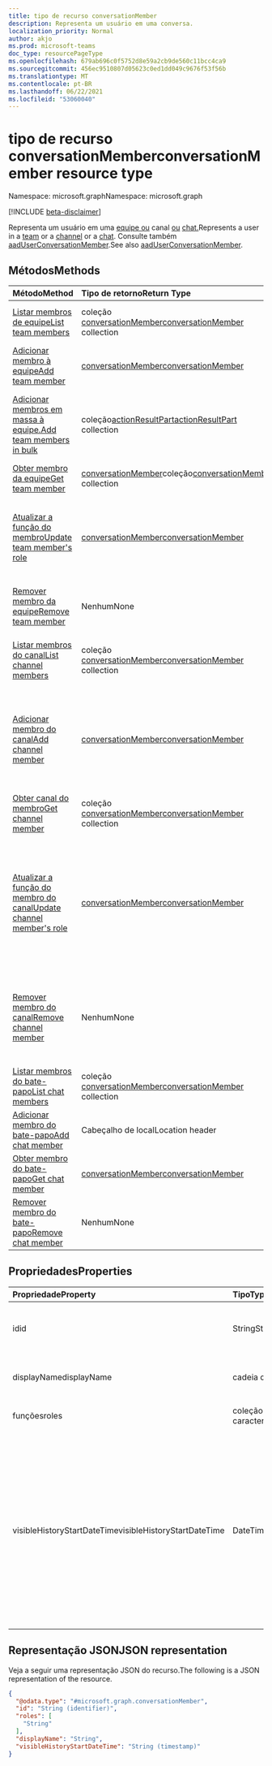 ```yaml
---
title: tipo de recurso conversationMember
description: Representa um usuário em uma conversa.
localization_priority: Normal
author: akjo
ms.prod: microsoft-teams
doc_type: resourcePageType
ms.openlocfilehash: 679ab696c0f5752d8e59a2cb9de560c11bcc4ca9
ms.sourcegitcommit: 456ec9510807d05623c0ed1dd049c9676f53f56b
ms.translationtype: MT
ms.contentlocale: pt-BR
ms.lasthandoff: 06/22/2021
ms.locfileid: "53060040"
---
```

# <a name="conversationmember-resource-type"></a><span data-ttu-id="5e1f2-103">tipo de recurso conversationMember</span><span class="sxs-lookup"><span data-stu-id="5e1f2-103">conversationMember resource type</span></span>

<span data-ttu-id="5e1f2-104">Namespace: microsoft.graph</span><span class="sxs-lookup"><span data-stu-id="5e1f2-104">Namespace: microsoft.graph</span></span>

[!INCLUDE [beta-disclaimer](../../includes/beta-disclaimer.md)]

<span data-ttu-id="5e1f2-105">Representa um usuário em uma [equipe ou](team.md) canal [ou](channel.md) [chat.](chat.md)</span><span class="sxs-lookup"><span data-stu-id="5e1f2-105">Represents a user in a [team](team.md) or a [channel](channel.md) or a [chat](chat.md).</span></span>
<span data-ttu-id="5e1f2-106">Consulte também [aadUserConversationMember](aaduserconversationmember.md).</span><span class="sxs-lookup"><span data-stu-id="5e1f2-106">See also [aadUserConversationMember](aaduserconversationmember.md).</span></span>

## <a name="methods"></a><span data-ttu-id="5e1f2-107">Métodos</span><span class="sxs-lookup"><span data-stu-id="5e1f2-107">Methods</span></span>

| <span data-ttu-id="5e1f2-108">Método</span><span class="sxs-lookup"><span data-stu-id="5e1f2-108">Method</span></span>       | <span data-ttu-id="5e1f2-109">Tipo de retorno</span><span class="sxs-lookup"><span data-stu-id="5e1f2-109">Return Type</span></span>  |<span data-ttu-id="5e1f2-110">Descrição</span><span class="sxs-lookup"><span data-stu-id="5e1f2-110">Description</span></span>|
|:---------------|:--------|:----------|
|[<span data-ttu-id="5e1f2-111">Listar membros de equipe</span><span class="sxs-lookup"><span data-stu-id="5e1f2-111">List team members</span></span>](../api/team-list-members.md)|<span data-ttu-id="5e1f2-112">coleção [conversationMember](../resources/conversationmember.md)</span><span class="sxs-lookup"><span data-stu-id="5e1f2-112">[conversationMember](../resources/conversationmember.md) collection</span></span>|<span data-ttu-id="5e1f2-113">Obtenha a lista de membros nessa equipe.</span><span class="sxs-lookup"><span data-stu-id="5e1f2-113">Get the list of members in the team.</span></span>|
|[<span data-ttu-id="5e1f2-114">Adicionar membro à equipe</span><span class="sxs-lookup"><span data-stu-id="5e1f2-114">Add team member</span></span>](../api/team-post-members.md)|[<span data-ttu-id="5e1f2-115">conversationMember</span><span class="sxs-lookup"><span data-stu-id="5e1f2-115">conversationMember</span></span>](../resources/conversationmember.md)|<span data-ttu-id="5e1f2-116">Adicione um novo membro à equipe.</span><span class="sxs-lookup"><span data-stu-id="5e1f2-116">Add a new member to the team.</span></span>|
|[<span data-ttu-id="5e1f2-117">Adicionar membros em massa à equipe.</span><span class="sxs-lookup"><span data-stu-id="5e1f2-117">Add team members in bulk</span></span>](../api/conversationmembers-add.md)|<span data-ttu-id="5e1f2-118">coleção[actionResultPart](../resources/actionresultpart.md)</span><span class="sxs-lookup"><span data-stu-id="5e1f2-118">[actionResultPart](../resources/actionresultpart.md) collection</span></span>|<span data-ttu-id="5e1f2-119">Adicione vários membros à equipe em uma única solicitação.</span><span class="sxs-lookup"><span data-stu-id="5e1f2-119">Add multiple members to the team in a single request.</span></span>|
|[<span data-ttu-id="5e1f2-120">Obter membro da equipe</span><span class="sxs-lookup"><span data-stu-id="5e1f2-120">Get team member</span></span>](../api/team-get-members.md) | <span data-ttu-id="5e1f2-121">[conversationMember](conversationmember.md)coleção</span><span class="sxs-lookup"><span data-stu-id="5e1f2-121">[conversationMember](conversationmember.md) collection</span></span> | <span data-ttu-id="5e1f2-122">Obtenha um membro na equipe.</span><span class="sxs-lookup"><span data-stu-id="5e1f2-122">Get a member in the team.</span></span>|
|[<span data-ttu-id="5e1f2-123">Atualizar a função do membro</span><span class="sxs-lookup"><span data-stu-id="5e1f2-123">Update team member's role</span></span>](../api/team-update-members.md)|[<span data-ttu-id="5e1f2-124">conversationMember</span><span class="sxs-lookup"><span data-stu-id="5e1f2-124">conversationMember</span></span>](../resources/conversationmember.md)|<span data-ttu-id="5e1f2-125">Alterar um membro para um proprietário ou voltar para um membro regular.</span><span class="sxs-lookup"><span data-stu-id="5e1f2-125">Change a member to an owner or back to a regular member.</span></span>|
|[<span data-ttu-id="5e1f2-126">Remover membro da equipe</span><span class="sxs-lookup"><span data-stu-id="5e1f2-126">Remove team member</span></span>](../api/team-delete-members.md)|<span data-ttu-id="5e1f2-127">Nenhum</span><span class="sxs-lookup"><span data-stu-id="5e1f2-127">None</span></span>|<span data-ttu-id="5e1f2-128">Remova um membro existente da equipe.</span><span class="sxs-lookup"><span data-stu-id="5e1f2-128">Remove an existing member from the team.</span></span>|
|[<span data-ttu-id="5e1f2-129">Listar membros do canal</span><span class="sxs-lookup"><span data-stu-id="5e1f2-129">List channel members</span></span>](../api/channel-list-members.md) | <span data-ttu-id="5e1f2-130">coleção [conversationMember](conversationmember.md)</span><span class="sxs-lookup"><span data-stu-id="5e1f2-130">[conversationMember](conversationmember.md) collection</span></span> | <span data-ttu-id="5e1f2-131">Obter a lista de todos os membros em um canal.</span><span class="sxs-lookup"><span data-stu-id="5e1f2-131">Get the list of all members in a channel.</span></span>|
|[<span data-ttu-id="5e1f2-132">Adicionar membro do canal</span><span class="sxs-lookup"><span data-stu-id="5e1f2-132">Add channel member</span></span>](../api/channel-post-members.md) | [<span data-ttu-id="5e1f2-133">conversationMember</span><span class="sxs-lookup"><span data-stu-id="5e1f2-133">conversationMember</span></span>](conversationmember.md) | <span data-ttu-id="5e1f2-134">Adicionar um membro a um canal.</span><span class="sxs-lookup"><span data-stu-id="5e1f2-134">Add a member to a channel.</span></span> <span data-ttu-id="5e1f2-135">Somente suportado para `channel` com o membershipType de `private`.</span><span class="sxs-lookup"><span data-stu-id="5e1f2-135">Only supported for `channel` with membershipType of `private`.</span></span>|
|[<span data-ttu-id="5e1f2-136">Obter canal do membro</span><span class="sxs-lookup"><span data-stu-id="5e1f2-136">Get channel member</span></span>](../api/channel-get-members.md) | <span data-ttu-id="5e1f2-137">coleção [conversationMember](conversationmember.md)</span><span class="sxs-lookup"><span data-stu-id="5e1f2-137">[conversationMember](conversationmember.md) collection</span></span> | <span data-ttu-id="5e1f2-138">Obtenha um membro em um canal.</span><span class="sxs-lookup"><span data-stu-id="5e1f2-138">Get a member in a channel.</span></span>|
|[<span data-ttu-id="5e1f2-139">Atualizar a função do membro do canal</span><span class="sxs-lookup"><span data-stu-id="5e1f2-139">Update channel member's role</span></span>](../api/channel-update-members.md) | [<span data-ttu-id="5e1f2-140">conversationMember</span><span class="sxs-lookup"><span data-stu-id="5e1f2-140">conversationMember</span></span>](conversationmember.md) | <span data-ttu-id="5e1f2-141">Atualize as propriedades de um membro do canal.</span><span class="sxs-lookup"><span data-stu-id="5e1f2-141">Update the properties of a member of the channel.</span></span> <span data-ttu-id="5e1f2-142">Suportado só para o canal com MembershipType de`private`.</span><span class="sxs-lookup"><span data-stu-id="5e1f2-142">Only supported for channel with membershipType of `private`.</span></span>|
|[<span data-ttu-id="5e1f2-143">Remover membro do canal</span><span class="sxs-lookup"><span data-stu-id="5e1f2-143">Remove channel member</span></span>](../api/channel-delete-members.md) | <span data-ttu-id="5e1f2-144">Nenhum</span><span class="sxs-lookup"><span data-stu-id="5e1f2-144">None</span></span> | <span data-ttu-id="5e1f2-145">Exclua um membro de um canal.</span><span class="sxs-lookup"><span data-stu-id="5e1f2-145">Delete a member from a channel.</span></span> <span data-ttu-id="5e1f2-146">Suportado só com o `channelType` de `private`.</span><span class="sxs-lookup"><span data-stu-id="5e1f2-146">Only supported for `channelType` of `private`.</span></span>|
|[<span data-ttu-id="5e1f2-147">Listar membros do bate-papo</span><span class="sxs-lookup"><span data-stu-id="5e1f2-147">List chat members</span></span>](../api/chat-list-members.md) | <span data-ttu-id="5e1f2-148">coleção [conversationMember](conversationmember.md)</span><span class="sxs-lookup"><span data-stu-id="5e1f2-148">[conversationMember](conversationmember.md) collection</span></span> | <span data-ttu-id="5e1f2-149">Obter a lista de todos os membros em um chat.</span><span class="sxs-lookup"><span data-stu-id="5e1f2-149">Get the list of all members in a chat.</span></span>|
|[<span data-ttu-id="5e1f2-150">Adicionar membro do bate-papo</span><span class="sxs-lookup"><span data-stu-id="5e1f2-150">Add chat member</span></span>](../api/chat-post-members.md) | <span data-ttu-id="5e1f2-151">Cabeçalho de local</span><span class="sxs-lookup"><span data-stu-id="5e1f2-151">Location header</span></span> | <span data-ttu-id="5e1f2-152">Adicionar um membro a um bate-papo.</span><span class="sxs-lookup"><span data-stu-id="5e1f2-152">Add a member to a chat.</span></span>| 
|[<span data-ttu-id="5e1f2-153">Obter membro do bate-papo</span><span class="sxs-lookup"><span data-stu-id="5e1f2-153">Get chat member</span></span>](../api/chat-get-members.md) | [<span data-ttu-id="5e1f2-154">conversationMember</span><span class="sxs-lookup"><span data-stu-id="5e1f2-154">conversationMember</span></span>](conversationmember.md) | <span data-ttu-id="5e1f2-155">Obtenha um membro em um chat.</span><span class="sxs-lookup"><span data-stu-id="5e1f2-155">Get a member in a chat.</span></span>|
|[<span data-ttu-id="5e1f2-156">Remover membro do bate-papo</span><span class="sxs-lookup"><span data-stu-id="5e1f2-156">Remove chat member</span></span>](../api/chat-delete-members.md) | <span data-ttu-id="5e1f2-157">Nenhum</span><span class="sxs-lookup"><span data-stu-id="5e1f2-157">None</span></span> | <span data-ttu-id="5e1f2-158">Remover um membro de um bate-papo.</span><span class="sxs-lookup"><span data-stu-id="5e1f2-158">Remove a member from a chat.</span></span>| 

## <a name="properties"></a><span data-ttu-id="5e1f2-159">Propriedades</span><span class="sxs-lookup"><span data-stu-id="5e1f2-159">Properties</span></span>

| <span data-ttu-id="5e1f2-160">Propriedade</span><span class="sxs-lookup"><span data-stu-id="5e1f2-160">Property</span></span>   | <span data-ttu-id="5e1f2-161">Tipo</span><span class="sxs-lookup"><span data-stu-id="5e1f2-161">Type</span></span> |<span data-ttu-id="5e1f2-162">Descrição</span><span class="sxs-lookup"><span data-stu-id="5e1f2-162">Description</span></span>|
|:---------------|:--------|:----------|
|<span data-ttu-id="5e1f2-163">id</span><span class="sxs-lookup"><span data-stu-id="5e1f2-163">id</span></span>|<span data-ttu-id="5e1f2-164">String</span><span class="sxs-lookup"><span data-stu-id="5e1f2-164">String</span></span>| <span data-ttu-id="5e1f2-165">Somente leitura.</span><span class="sxs-lookup"><span data-stu-id="5e1f2-165">Read-only.</span></span> <span data-ttu-id="5e1f2-166">ID exclusivo do usuário.</span><span class="sxs-lookup"><span data-stu-id="5e1f2-166">Unique ID of the user.</span></span>|
|<span data-ttu-id="5e1f2-167">displayName</span><span class="sxs-lookup"><span data-stu-id="5e1f2-167">displayName</span></span>| <span data-ttu-id="5e1f2-168">cadeia de caracteres</span><span class="sxs-lookup"><span data-stu-id="5e1f2-168">string</span></span> | <span data-ttu-id="5e1f2-169">O nome de exibição do usuário.</span><span class="sxs-lookup"><span data-stu-id="5e1f2-169">The display name of the user.</span></span> |
|<span data-ttu-id="5e1f2-170">funções</span><span class="sxs-lookup"><span data-stu-id="5e1f2-170">roles</span></span>| <span data-ttu-id="5e1f2-171">coleção de cadeias de caracteres</span><span class="sxs-lookup"><span data-stu-id="5e1f2-171">string collection</span></span> | <span data-ttu-id="5e1f2-172">As funções desse usuário.</span><span class="sxs-lookup"><span data-stu-id="5e1f2-172">The roles for that user.</span></span> |
|<span data-ttu-id="5e1f2-173">visibleHistoryStartDateTime</span><span class="sxs-lookup"><span data-stu-id="5e1f2-173">visibleHistoryStartDateTime</span></span>| <span data-ttu-id="5e1f2-174">DateTimeOffset</span><span class="sxs-lookup"><span data-stu-id="5e1f2-174">DateTimeOffset</span></span> | <span data-ttu-id="5e1f2-175">O carimbo de data/hora indicando quanto o histórico de uma conversa é compartilhado com o membro da conversa.</span><span class="sxs-lookup"><span data-stu-id="5e1f2-175">The timestamp denoting how far back a conversation's history is shared with the conversation member.</span></span> <span data-ttu-id="5e1f2-176">Essa propriedade é configurável somente para os membros de um bate-papo.</span><span class="sxs-lookup"><span data-stu-id="5e1f2-176">This property is settable only for members of a chat.</span></span> |

## <a name="json-representation"></a><span data-ttu-id="5e1f2-177">Representação JSON</span><span class="sxs-lookup"><span data-stu-id="5e1f2-177">JSON representation</span></span>

<span data-ttu-id="5e1f2-178">Veja a seguir uma representação JSON do recurso.</span><span class="sxs-lookup"><span data-stu-id="5e1f2-178">The following is a JSON representation of the resource.</span></span>

<!-- {
  "blockType": "resource",
  "keyProperty": "id",
  "@odata.type": "microsoft.graph.conversationMember",
  "baseType": "microsoft.graph.entity",
  "openType": false
}
-->
``` json
{
  "@odata.type": "#microsoft.graph.conversationMember",
  "id": "String (identifier)",
  "roles": [
    "String"
  ],
  "displayName": "String",
  "visibleHistoryStartDateTime": "String (timestamp)"
}
```

<!-- uuid: 16cd6b66-4b1a-43a1-adaf-3a886856ed98
2019-02-04 14:57:30 UTC -->
<!-- {
  "type": "#page.annotation",
  "description": "conversationMember resource",
  "keywords": "",
  "section": "documentation",
  "tocPath": ""
}-->


